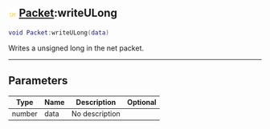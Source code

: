 ## ![shared](../../.gitbook/assets/shared.png) [Packet](https://iaswiki.rawr.dev/readme/packet):writeULong

```lua
void Packet:writeULong(data)
```

Writes a unsigned long in the net packet.

------
## Parameters

| Type   | Name | Description | Optional |
| ------ | ---- | ----------- | -------: |
| number | data | No description |  |

